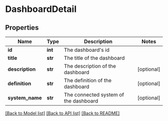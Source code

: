 # DashboardDetail

## Properties
Name | Type | Description | Notes
------------ | ------------- | ------------- | -------------
**id** | **int** | The dashboard&#39;s id | 
**title** | **str** | The title of the dashboard | 
**description** | **str** | The description of the dashboard | [optional] 
**definition** | **str** | The definition of the dashboard | [optional] 
**system_name** | **str** | The connected system of the dashboard | [optional] 

[[Back to Model list]](../README.md#documentation-for-models) [[Back to API list]](../README.md#documentation-for-api-endpoints) [[Back to README]](../README.md)


